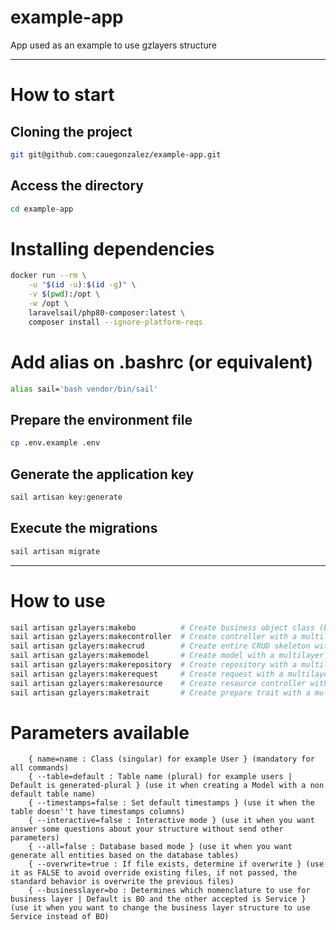 # example-app
App used as an example to use gzlayers structure

---

# How to start
## Cloning the project
```bash
git git@github.com:cauegonzalez/example-app.git
```

## Access the directory
```bash
cd example-app
```

# Installing dependencies
```bash
docker run --rm \
    -u "$(id -u):$(id -g)" \
    -v $(pwd):/opt \
    -w /opt \
    laravelsail/php80-composer:latest \
    composer install --ignore-platform-reqs
```

# Add alias on .bashrc (or equivalent)
```bash
alias sail='bash vendor/bin/sail'
```

## Prepare the environment file
```bash
cp .env.example .env
```

## Generate the application key
```bash
sail artisan key:generate
```

## Execute the migrations
```bash
sail artisan migrate
```

---

# How to use
```bash
sail artisan gzlayers:makebo          # Create business object class (BO) with a multilayer structure
sail artisan gzlayers:makecontroller  # Create controller with a multilayer structure
sail artisan gzlayers:makecrud        # Create entire CRUD skeleton with a multilayer structure
sail artisan gzlayers:makemodel       # Create model with a multilayer structure
sail artisan gzlayers:makerepository  # Create repository with a multilayer structure
sail artisan gzlayers:makerequest     # Create request with a multilayer structure
sail artisan gzlayers:makeresource    # Create resource controller with a multilayer structure
sail artisan gzlayers:maketrait       # Create prepare trait with a multilayer structure
```

# Parameters available
```
    { name=name : Class (singular) for example User } (mandatory for all commands)
    { --table=default : Table name (plural) for example users | Default is generated-plural } (use it when creating a Model with a non default table name)
    { --timestamps=false : Set default timestamps } (use it when the table doesn''t have timestamps columns)
    { --interactive=false : Interactive mode } (use it when you want answer some questions about your structure without send other parameters)
    { --all=false : Database based mode } (use it when you want generate all entities based on the database tables)
    { --overwrite=true : If file exists, determine if overwrite } (use it as FALSE to avoid override existing files, if not passed, the standard behavior is overwrite the previous files)
    { --businesslayer=bo : Determines which nomenclature to use for business layer | Default is BO and the other accepted is Service } (use it when you want to change the business layer structure to use Service instead of BO)
```
